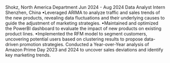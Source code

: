 Shokz, North America Department                                                                                               Jun 2024 - Aug 2024
Data Analyst Intern                                                                                                                                  Shenzhen, China
▪Leveraged ARIMA to analyze traffic and sales trends of the new products, revealing data fluctuations and their underlying causes to guide the adjustment of marketing strategies.
▪Maintained and optimized the PowerBI dashboard to evaluate the impact of new products on existing product lines.
▪Implemented the RFM model to segment customers, uncovering potential users based on clustering results to propose data-driven promotion strategies.
Conducted a Year-over-Year analysis of Amazon Prime Day 2023 and 2024 to uncover sales deviations and identify key marketing trends.

